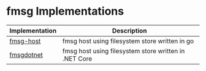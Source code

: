 # fmsg Implementations

| Implementation                                      | Description        |
|-----------------------------------------------------|--------------------|
| [fmsg-host](https://github.com/markmnl/fmsg-host)   | fmsg host using filesystem store written in go |
| [fmsgdotnet](https://github.com/markmnl/fmsgdotnet) | fmsg host using filesystem store written in .NET Core |